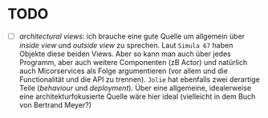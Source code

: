 # TODO

- [ ] *architectural views*: ich brauche eine gute Quelle um allgemein über *inside view* und *outside view* zu sprechen. Laut `Simula 67` haben Objekte diese beiden Views. Aber so kann man auch über jedes Programm, aber auch weitere Componenten (zB Actor) und natürlich auch Micorservices als Folge argumentieren (vor allem und die Functionalität und die API zu trennen). `Jolie` hat ebenfalls zwei derartige Teile (*behaviour* und *deployment*). Über eine allgemeine, idealerweise eine architekturfokusierte Quelle wäre hier ideal (vielleicht in dem Buch von Bertrand Meyer?)